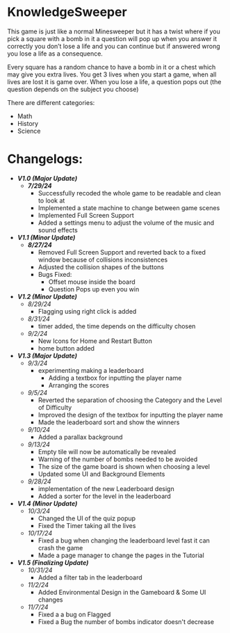 # **KnowledgeSweeper**
This game is just like a normal Minesweeper but it has a twist where if you pick a square with a bomb in it a question will pop up when you answer it correctly you don’t lose a life and you can continue but if answered wrong you lose a life as a consequence.

Every square has a random chance to have a bomb in it or a chest which may give you extra lives. You get 3 lives when you start a game, when all lives are lost it is game over. When you lose a life, a question pops out (the question depends on the subject you choose)

There are different categories:
- Math
- History
- Science


# **Changelogs:**
- ***V1.0 (Major Update)***
	- ***7/29/24***  
		- Successfully recoded the whole game to be readable and clean to look at
		- Implemented a state machine to change between game scenes
		- Implemented Full Screen Support
		- Added a settings menu to adjust the volume of the music and sound effects
- ***V1.1 (Minor Update)***
	- ***8/27/24***
		- Removed Full Screen Support and reverted back to a fixed window because of collisions inconsistences
		- Adjusted the collision shapes of the buttons
		- Bugs Fixed:
			- Offset mouse inside the board
			- Question Pops up even you win
- ***V1.2 (Minor Update)***
	- *8/29/24*
		- Flagging using right click is added
	- *8/31/24*
		- timer added, the time depends on the difficulty chosen
	- *9/2/24*
		- New Icons for Home and Restart Button
		- home button added
- ***V1.3 (Major Update)***
	- *9/3/24*
		- experimenting making a leaderboard
			- Adding a textbox for inputting the player name
			- Arranging the scores
	- *9/5/24*
		- Reverted the separation of choosing the Category and the Level of Difficulty
		- Improved the design of the textbox for inputting the player name
		- Made the leaderboard sort and show the winners
	- *9/10/24*
		- Added a parallax background
	- *9/13/24*
		- Empty tile will now be automatically be revealed
		- Warning of the number of bombs needed to be avoided
		- The size of the game board is shown when choosing a level
		- Updated some UI and Background Elements
	- *9/28/24*
		- implementation of the new Leaderboard design
		- Added a sorter for the level in the leaderboard
- ***V1.4 (Minor Update)***
	- *10/3/24*
		- Changed the UI of the quiz popup
		- Fixed the Timer taking all the lives
	- *10/17/24*
		- Fixed a bug when changing the leaderboard level fast it can crash the game
		- Made a page manager to change the pages in the Tutorial
- ***V1.5 (Finalizing Update)***
	- *10/31/24*
		- Added a filter tab in the leaderboard
	- *11/2/24*
		- Added Environmental Design in the Gameboard & Some UI changes
	-  *11/7/24*
		- Fixed a a bug on Flagged
		- Fixed a Bug the number of bombs indicator doesn't decrease
